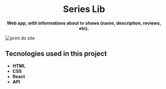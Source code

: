 <h1 align="center">Series Lib</h1>
 <p align="center"> <strong>Web app, with informations about tv shows (name, description, reviews, etc).</strong> </p>
 <img  src="print-site.jpg" alt="print do site">
 <br>
<h2>Tecnologies used in this project </h2>
<ul>
 <li><strong> HTML <strong></li>
 <li><strong> CSS <strong></li>
 <li><strong> React <strong></li>
 <li><strong> API <strong></li>
<ul>

